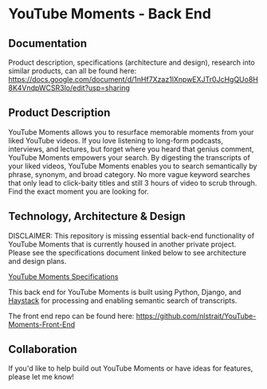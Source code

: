 # YouTube Moments - Back End

## Documentation

  Product description, specifications (architecture and design), research into similar products, can all be found here:
  https://docs.google.com/document/d/1nHf7Xzaz1lXnpwEXJTr0JcHgQUo8H8K4VndpWCSR3lo/edit?usp=sharing

## Product Description
YouTube Moments allows you to resurface memorable moments from your liked YouTube videos. If you love listening to long-form podcasts, interviews, and lectures, but forget where you heard that genius comment, YouTube Moments empowers your search. By digesting the transcripts of your liked videos, YouTube Moments enables you to search semantically by phrase, synonym, and broad category. No more vague keyword searches that only lead to click-baity titles and still 3 hours of video to scrub through. Find the exact moment you are looking for.

## Technology, Architecture & Design
DISCLAIMER: This repository is missing essential back-end functionality of YouTube Moments that is currently housed in another private project. Please see the specifications document linked below to see architecture and design plans.

[YouTube Moments Specifications](https://docs.google.com/document/d/1nHf7Xzaz1lXnpwEXJTr0JcHgQUo8H8K4VndpWCSR3lo/edit?usp=sharing)

This back end for YouTube Moments is built using Python, Django, and [Haystack](https://github.com/deepset-ai/haystack) for processing and enabling semantic search of transcripts.

The front end repo can be found here: https://github.com/nlstrait/YouTube-Moments-Front-End

## Collaboration
If you'd like to help build out YouTube Moments or have ideas for features, please let me know!
